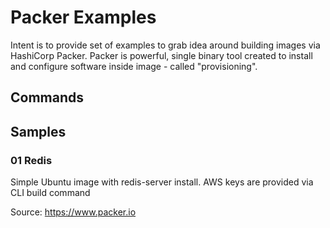 # Packer Examples
Intent is to provide set of examples to grab idea around building images via HashiCorp Packer.
Packer is powerful, single binary tool created to install and configure software inside image - called "provisioning".

## Commands


## Samples
### 01 Redis
Simple Ubuntu image with redis-server install. AWS keys are provided via CLI build command


Source: https://www.packer.io
